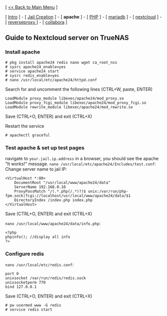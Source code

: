 [ [<< Back to Main Menu](https://github.com/seth586/guides/blob/master/README.md) ]

[ [Intro](README.md) ] - [ [Jail Creation](1_jail.md) ]  - [ **apache** ] - [ [PHP](3_php.md) ] - [ [mariadb](2_mariadb.md) ] - [ [nextcloud](5_nextcloud.md) ] - [ [reverseproxy ](6_reverseproxy.md)] - [ [collabora](7_collabora.md) ]

## Guide to Nextcloud server on TrueNAS

### Install apache
```
# pkg install apache24 redis nano wget ca_root_nss
# sysrc apache24_enable=yes
# service apache24 start
# sysrc redis_enable=yes 
# nano /usr/local/etc/apache24/httpd.conf
```
Search for and uncomment the following lines (CTRL+W, paste, ENTER)
```
LoadModule proxy_module libexec/apache24/mod_proxy.so
LoadModule proxy_fcgi_module libexec/apache24/mod_proxy_fcgi.so
LoadModule rewrite_module libexec/apache24/mod_rewrite.so
```
Save (CTRL+O, ENTER) and exit (CTRL+X)

Restart the service
```
# apachectl graceful
```

### Test apache & set up test pages
navigate to `your.jail.ip.address` in a browser, you should see the apache "It works!" message.
`nano /usr/local/etc/apache24/Includes/test.conf`: Change server name to jail IP:
```
<VirtualHost *:80>
    DocumentRoot "/usr/local/www/apache24/data"
    ServerName 192.168.0.10
    ProxyPassMatch ^/(.*.php(/.*)?)$ unix:/var/run/php-fpm.sock|fcgi://localhost/usr/local/www/apache24/data/$1
    DirectoryIndex /index.php index.php
</VirtualHost>
```
Save (CTRL+O, ENTER) and exit (CTRL+X)

`nano /usr/local/www/apache24/data/info.php`:
```
<?php
phpinfo(); //display all info
?>
```

### Configure redis
`nano /usr/local/etc/redis.conf`:
```
port 0
unixsocket /var/run/redis/redis.sock
unixsocketperm 770
bind 127.0.0.1
```
Save (CTRL+O, ENTER) and exit (CTRL+X)
```
# pw usermod www -G redis
# service redis start
```

